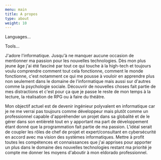 ```yaml
---
menu: main
title: A propos
type: about
weight: 10
---
```


Languages...

Tools...

J'adore l'informatique. Jusqu'à ne manquer aucune occasion de mentionner ma 
passion pour les nouvelles technologies.
Dès mon plus jeune âge j'ai été fasciné par tout ce qui touche à la high-tech 
et toujours voulu comprendre comment tout cela fonctionne, comment le monde 
fonctionne, c'est notamment ce qui me pousse à vouloir en apprendre plus non 
seulement dans le domaine de l'informatique mais aussi sur d'autres comme la 
psychologie sociale. 
Découvrir de nouvelles choses fait partie de mes distractions et c'est pour 
ça que je passe le reste de mon temps à la lecture, la réalisation de RPG ou 
à faire du théâtre.

 Mon objectif actuel est de devenir ingénieur polyvalent en informatique car 
je ne me verrai pas toujours comme développeur mais plutôt comme un professionnel 
capable d'appréhender un projet dans sa globalité et de le gérer dans son 
entièreté tout en y apportant ma part de développement étant donné que la 
programmation fait partie de ma passion. L'idéal serait de coupler les rôles de chef 
de projet et expert/consultant en cybersécurité en accord avec ma vision des systèmes 
informatiques. Mettre à profit toutes les compétences et connaissances que 
j'ai apprises pour apporter un plus dans le domaine des nouvelles technologies 
restant ma priorité je compte me donner les moyens d'aboutir à mon eldorado professionnel.

